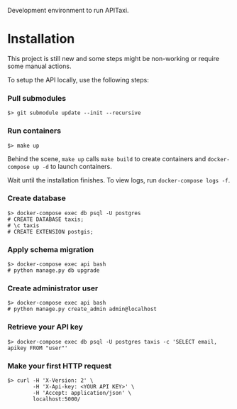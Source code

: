 
Development environment to run APITaxi.


Installation
============

This project is still new and some steps might be non-working or require some manual actions.

To setup the API locally, use the following steps:

### Pull submodules

```
$> git submodule update --init --recursive
```

### Run containers

```
$> make up
```

Behind the scene, `make up` calls `make build` to create containers and `docker-compose up -d` to launch containers.

Wait until the installation finishes. To view logs, run `docker-compose logs -f`.

### Create database

```
$> docker-compose exec db psql -U postgres
# CREATE DATABASE taxis;
# \c taxis
# CREATE EXTENSION postgis;
```

### Apply schema migration

```
$> docker-compose exec api bash
# python manage.py db upgrade
```

### Create administrator user

```
$> docker-compose exec api bash
# python manage.py create_admin admin@localhost
```

### Retrieve your API key

```
$> docker-compose exec db psql -U postgres taxis -c 'SELECT email, apikey FROM "user"'
```

### Make your first HTTP request

```
$> curl -H 'X-Version: 2' \
        -H 'X-Api-key: <YOUR API KEY>' \
        -H 'Accept: application/json' \
        localhost:5000/
```
